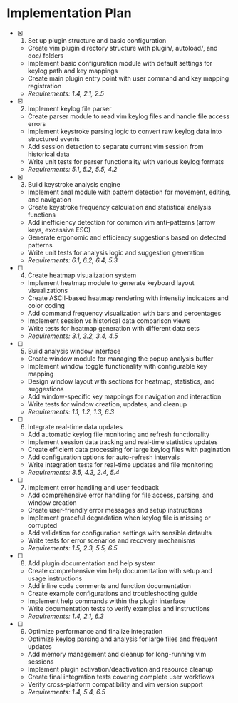 # Implementation Plan

- [x] 1. Set up plugin structure and basic configuration
  - Create vim plugin directory structure with plugin/, autoload/, and doc/ folders
  - Implement basic configuration module with default settings for keylog path and key mappings
  - Create main plugin entry point with user command and key mapping registration
  - _Requirements: 1.4, 2.1, 2.5_

- [x] 2. Implement keylog file parser
  - Create parser module to read vim keylog files and handle file access errors
  - Implement keystroke parsing logic to convert raw keylog data into structured events
  - Add session detection to separate current vim session from historical data
  - Write unit tests for parser functionality with various keylog formats
  - _Requirements: 5.1, 5.2, 5.5, 4.2_

- [x] 3. Build keystroke analysis engine
  - Implement anal module with pattern detection for movement, editing, and navigation
  - Create keystroke frequency calculation and statistical analysis functions
  - Add inefficiency detection for common vim anti-patterns (arrow keys, excessive ESC)
  - Generate ergonomic and efficiency suggestions based on detected patterns
  - Write unit tests for analysis logic and suggestion generation
  - _Requirements: 6.1, 6.2, 6.4, 5.3_

- [ ] 4. Create heatmap visualization system
  - Implement heatmap module to generate keyboard layout visualizations
  - Create ASCII-based heatmap rendering with intensity indicators and color coding
  - Add command frequency visualization with bars and percentages
  - Implement session vs historical data comparison views
  - Write tests for heatmap generation with different data sets
  - _Requirements: 3.1, 3.2, 3.4, 4.5_

- [ ] 5. Build analysis window interface
  - Create window module for managing the popup analysis buffer
  - Implement window toggle functionality with configurable key mapping
  - Design window layout with sections for heatmap, statistics, and suggestions
  - Add window-specific key mappings for navigation and interaction
  - Write tests for window creation, updates, and cleanup
  - _Requirements: 1.1, 1.2, 1.3, 6.3_

- [ ] 6. Integrate real-time data updates
  - Add automatic keylog file monitoring and refresh functionality
  - Implement session data tracking and real-time statistics updates
  - Create efficient data processing for large keylog files with pagination
  - Add configuration options for auto-refresh intervals
  - Write integration tests for real-time updates and file monitoring
  - _Requirements: 3.5, 4.3, 2.4, 5.4_

- [ ] 7. Implement error handling and user feedback
  - Add comprehensive error handling for file access, parsing, and window creation
  - Create user-friendly error messages and setup instructions
  - Implement graceful degradation when keylog file is missing or corrupted
  - Add validation for configuration settings with sensible defaults
  - Write tests for error scenarios and recovery mechanisms
  - _Requirements: 1.5, 2.3, 5.5, 6.5_

- [ ] 8. Add plugin documentation and help system
  - Create comprehensive vim help documentation with setup and usage instructions
  - Add inline code comments and function documentation
  - Create example configurations and troubleshooting guide
  - Implement help commands within the plugin interface
  - Write documentation tests to verify examples and instructions
  - _Requirements: 1.4, 2.1, 6.3_

- [ ] 9. Optimize performance and finalize integration
  - Optimize keylog parsing and analysis for large files and frequent updates
  - Add memory management and cleanup for long-running vim sessions
  - Implement plugin activation/deactivation and resource cleanup
  - Create final integration tests covering complete user workflows
  - Verify cross-platform compatibility and vim version support
  - _Requirements: 1.4, 5.4, 6.5_